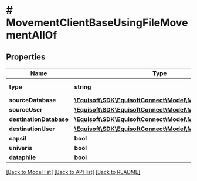 # # MovementClientBaseUsingFileMovementAllOf

## Properties

Name | Type | Description | Notes
------------ | ------------- | ------------- | -------------
**type** | **string** |  | [default to 'CLIENTBASE_USING_FILE']
**sourceDatabase** | [**\Equisoft\SDK\EquisoftConnect\Model\MovementDatabase**](MovementDatabase.md) |  | 
**sourceUser** | [**\Equisoft\SDK\EquisoftConnect\Model\MovementUser**](MovementUser.md) |  | 
**destinationDatabase** | [**\Equisoft\SDK\EquisoftConnect\Model\MovementDatabase**](MovementDatabase.md) |  | 
**destinationUser** | [**\Equisoft\SDK\EquisoftConnect\Model\MovementUser**](MovementUser.md) |  | 
**capsil** | **bool** |  | [optional] 
**univeris** | **bool** |  | [optional] 
**dataphile** | **bool** |  | [optional] 

[[Back to Model list]](../../README.md#documentation-for-models) [[Back to API list]](../../README.md#documentation-for-api-endpoints) [[Back to README]](../../README.md)


